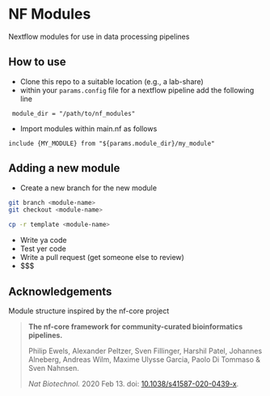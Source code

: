 # NF Modules

Nextflow modules for use in data processing pipelines


## How to use

- Clone this repo to a suitable location (e.g., a lab-share)
- within your `params.config` file for a nextflow pipeline add the following line

```
 module_dir = "/path/to/nf_modules"   
```

- Import modules within main.nf as follows

```nextflow
include {MY_MODULE} from "${params.module_dir}/my_module"
```


## Adding a new module

- Create a new branch for the new module

```bash
git branch <module-name>
git checkout <module-name>

cp -r template <module-name>
```

- Write ya code
- Test yer code
- Write a pull request (get someone else to review)
- $$$


## Acknowledgements

Module structure inspired by the nf-core project 

> **The nf-core framework for community-curated bioinformatics pipelines.**
>
> Philip Ewels, Alexander Peltzer, Sven Fillinger, Harshil Patel, Johannes Alneberg, Andreas Wilm, Maxime Ulysse Garcia, Paolo Di Tommaso & Sven Nahnsen.
>
> _Nat Biotechnol._ 2020 Feb 13. doi: [10.1038/s41587-020-0439-x](https://dx.doi.org/10.1038/s41587-020-0439-x).
